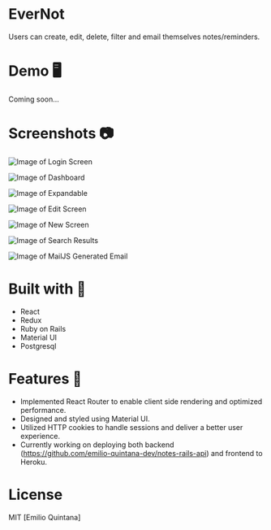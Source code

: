 # EverNot


Users can create, edit, delete, filter and email themselves notes/reminders. 

# Demo 🖥️

Coming soon...

# Screenshots 📷

![Image of Login Screen](https://github.com/emilio-quintana-dev/notes-react-app/blob/master/screenshots/login.png)

![Image of Dashboard](https://github.com/emilio-quintana-dev/notes-react-app/blob/master/screenshots/dashboard.png)

![Image of Expandable](https://github.com/emilio-quintana-dev/notes-react-app/blob/master/screenshots/expandable.png)

![Image of Edit Screen](https://github.com/emilio-quintana-dev/notes-react-app/blob/master/screenshots/edit.png)

![Image of New Screen](https://github.com/emilio-quintana-dev/notes-react-app/blob/master/screenshots/new.png)

![Image of Search Results](https://github.com/emilio-quintana-dev/notes-react-app/blob/master/screenshots/search.png)

![Image of MailJS Generated Email](https://github.com/emilio-quintana-dev/notes-react-app/blob/master/screenshots/mailJS.png)


# Built with 🔧
* React
* Redux
* Ruby on Rails
* Material UI
* Postgresql

# Features 🌟
* Implemented React Router to enable client side rendering and optimized performance.
* Designed and styled using Material UI.
* Utilized HTTP cookies to handle sessions and deliver a better user experience.
* Currently working on deploying both backend (https://github.com/emilio-quintana-dev/notes-rails-api) and frontend to Heroku.

# License 

MIT [Emilio Quintana]

